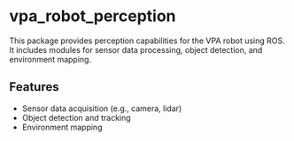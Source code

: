 # vpa_robot_perception

This package provides perception capabilities for the VPA robot using ROS. It includes modules for sensor data processing, object detection, and environment mapping.

## Features

- Sensor data acquisition (e.g., camera, lidar)
- Object detection and tracking
- Environment mapping
